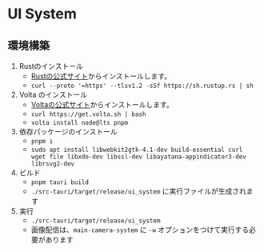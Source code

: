 # UI System

## 環境構築

1. Rustのインストール
   - [Rustの公式サイト](https://www.rust-lang.org/tools/install)からインストールします。
   - `curl --proto '=https' --tlsv1.2 -sSf https://sh.rustup.rs | sh`
2. Volta のインストール
   - [Voltaの公式サイト](https://volta.sh/)からインストールします。
   - `curl https://get.volta.sh | bash`
   - `volta install node@lts pnpm`
3. 依存パッケージのインストール
   - `pnpm i`
   - `sudo apt install libwebkit2gtk-4.1-dev build-essential curl wget file libxdo-dev libssl-dev libayatana-appindicator3-dev librsvg2-dev`
4. ビルド
   - `pnpm tauri build`
   - `./src-tauri/target/release/ui_system` に実行ファイルが生成されます
5. 実行
   - `./src-tauri/target/release/ui_system`
   - 画像配信は、`main-camera-system` に `-w` オプションをつけて実行する必要があります
